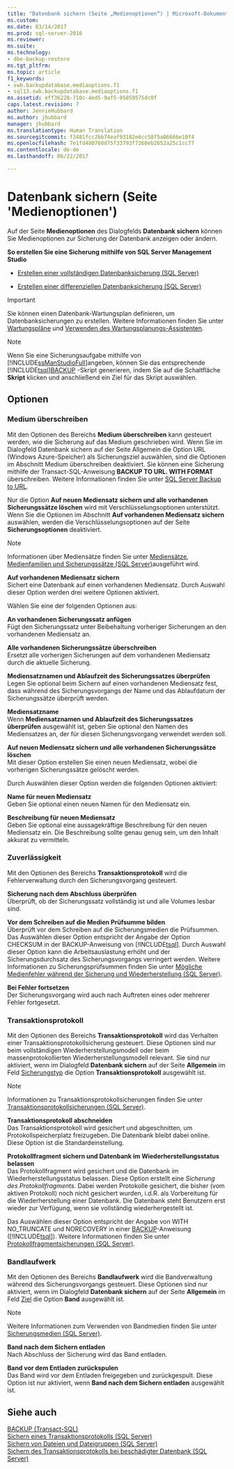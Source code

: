 ```yaml
---
title: "Datenbank sichern (Seite „Medienoptionen“) | Microsoft-Dokumentation"
ms.custom: 
ms.date: 03/14/2017
ms.prod: sql-server-2016
ms.reviewer: 
ms.suite: 
ms.technology:
- dbe-backup-restore
ms.tgt_pltfrm: 
ms.topic: article
f1_keywords:
- swb.backupdatabase.mediaoptions.f1
- sql13.swb.backupdatabase.mediaoptions.f1
ms.assetid: eff36228-710c-4ed5-9af5-95859575dc0f
caps.latest.revision: 7
author: JennieHubbard
ms.author: jhubbard
manager: jhubbard
ms.translationtype: Human Translation
ms.sourcegitcommit: f3481fcc2bb74eaf93182e6cc58f5a06666e10f4
ms.openlocfilehash: 7e1fd480768d75f33793f7260eb2652a25c1cc77
ms.contentlocale: de-de
ms.lasthandoff: 06/22/2017

---
```

# <a name="back-up-database-media-options-page"></a>Datenbank sichern (Seite 'Medienoptionen')
  Auf der Seite  **Medienoptionen** des Dialogfelds **Datenbank sichern** können Sie Medienoptionen zur Sicherung der Datenbank anzeigen oder ändern.  
  
 **So erstellen Sie eine Sicherung mithilfe von SQL Server Management Studio**  
  
-   [Erstellen einer vollständigen Datenbanksicherung &#40;SQL Server&#41;](../../relational-databases/backup-restore/create-a-full-database-backup-sql-server.md)  
  
-   [Erstellen einer differenziellen Datenbanksicherung &#40;SQL Server&#41;](../../relational-databases/backup-restore/create-a-differential-database-backup-sql-server.md)  
  
> [!IMPORTANT]  
>  Sie können einen Datenbank-Wartungsplan definieren, um Datenbanksicherungen zu erstellen. Weitere Informationen finden Sie unter [Wartungspläne](../../relational-databases/maintenance-plans/maintenance-plans.md) und [Verwenden des Wartungsplanungs-Assistenten](../../relational-databases/maintenance-plans/use-the-maintenance-plan-wizard.md).  
  
> [!NOTE]  
>  Wenn Sie eine Sicherungsaufgabe mithilfe von [!INCLUDE[ssManStudioFull](../../includes/ssmanstudiofull-md.md)]angeben, können Sie das entsprechende [!INCLUDE[tsql](../../includes/tsql-md.md)][BACKUP](../../t-sql/statements/backup-transact-sql.md) -Skript generieren, indem Sie auf die Schaltfläche **Skript** klicken und anschließend ein Ziel für das Skript auswählen.  
  
## <a name="options"></a>Optionen  
  
### <a name="overwrite-media"></a>Medium überschreiben  
 Mit den Optionen des Bereichs **Medium überschreiben** kann gesteuert werden, wie die Sicherung auf das Medium geschrieben wird. Wenn Sie im Dialogfeld Datenbank sichern auf der Seite Allgemein die Option URL (Windows Azure-Speicher) als Sicherungsziel auswählen, sind die Optionen im Abschnitt Medium überschreiben deaktiviert. Sie können eine Sicherung mithilfe der Transact-SQL-Anweisung **BACKUP TO URL. WITH FORMAT** überschreiben. Weitere Informationen finden Sie unter [SQL Server Backup to URL](../../relational-databases/backup-restore/sql-server-backup-to-url.md).  
  
 Nur die Option **Auf neuen Mediensatz sichern und alle vorhandenen Sicherungssätze löschen** wird mit Verschlüsselungsoptionen unterstützt. Wenn Sie die Optionen im Abschnitt **Auf vorhandenen Mediensatz sichern** auswählen, werden die Verschlüsselungsoptionen auf der Seite **Sicherungsoptionen** deaktiviert.  
  
> [!NOTE]  
>  Informationen über Mediensätze finden Sie unter [Mediensätze, Medienfamilien und Sicherungssätze &#40;SQL Server&#41;](../../relational-databases/backup-restore/media-sets-media-families-and-backup-sets-sql-server.md)ausgeführt wird.  
  
 **Auf vorhandenen Mediensatz sichern**  
 Sichert eine Datenbank auf einen vorhandenen Mediensatz. Durch Auswahl dieser Option werden drei weitere Optionen aktiviert.  
  
 Wählen Sie eine der folgenden Optionen aus:  
  
 **An vorhandenen Sicherungssatz anfügen**  
 Fügt den Sicherungssatz unter Beibehaltung vorheriger Sicherungen an den vorhandenen Mediensatz an.  
  
 **Alle vorhandenen Sicherungssätze überschreiben**  
 Ersetzt alle vorherigen Sicherungen auf dem vorhandenen Mediensatz durch die aktuelle Sicherung.  
  
 **Mediensatznamen und Ablaufzeit des Sicherungssatzes überprüfen**  
 Legen Sie optional beim Sichern auf einen vorhandenen Mediensatz fest, dass während des Sicherungsvorgangs der Name und das Ablaufdatum der Sicherungssätze überprüft werden.  
  
 **Mediensatzname**  
 Wenn **Mediensatznamen und Ablaufzeit des Sicherungssatzes überprüfen** ausgewählt ist, geben Sie optional den Namen des Mediensatzes an, der für diesen Sicherungsvorgang verwendet werden soll.  
  
 **Auf neuen Mediensatz sichern und alle vorhandenen Sicherungssätze löschen**  
 Mit dieser Option erstellen Sie einen neuen Mediensatz, wobei die vorherigen Sicherungssätze gelöscht werden.  
  
 Durch Auswählen dieser Option werden die folgenden Optionen aktiviert:  
  
 **Name für neuen Mediensatz**  
 Geben Sie optional einen neuen Namen für den Mediensatz ein.  
  
 **Beschreibung für neuen Mediensatz**  
 Geben Sie optional eine aussagekräftige Beschreibung für den neuen Mediensatz ein. Die Beschreibung sollte genau genug sein, um den Inhalt akkurat zu vermitteln.  
  
### <a name="reliability"></a>Zuverlässigkeit  
 Mit den Optionen des Bereichs **Transaktionsprotokoll** wird die Fehlerverwaltung durch den Sicherungsvorgang gesteuert.  
  
 **Sicherung nach dem Abschluss überprüfen**  
 Überprüft, ob der Sicherungssatz vollständig ist und alle Volumes lesbar sind.  
  
 **Vor dem Schreiben auf die Medien Prüfsumme bilden**  
 Überprüft vor dem Schreiben auf die Sicherungsmedien die Prüfsummen. Das Auswählen dieser Option entspricht der Angabe der Option CHECKSUM in der BACKUP-Anweisung von [!INCLUDE[tsql](../../includes/tsql-md.md)]. Durch Auswahl dieser Option kann die Arbeitsauslastung erhöht und der Sicherungsdurchsatz des Sicherungsvorgangs verringert werden. Weitere Informationen zu Sicherungsprüfsummen finden Sie unter [Mögliche Medienfehler während der Sicherung und Wiederherstellung &#40;SQL Server&#41;](../../relational-databases/backup-restore/possible-media-errors-during-backup-and-restore-sql-server.md).  
  
 **Bei Fehler fortsetzen**  
 Der Sicherungsvorgang wird auch nach Auftreten eines oder mehrerer Fehler fortgesetzt.  
  
### <a name="transaction-log"></a>Transaktionsprotokoll  
 Mit den Optionen des Bereichs **Transaktionsprotokoll** wird das Verhalten einer Transaktionsprotokollsicherung gesteuert. Diese Optionen sind nur beim vollständigen Wiederherstellungsmodell oder beim massenprotokollierten Wiederherstellungsmodell relevant. Sie sind nur aktiviert, wenn im Dialogfeld **Datenbank sichern** auf der Seite **Allgemein** im Feld [Sicherungstyp](../../relational-databases/backup-restore/back-up-database-general-page.md) die Option **Transaktionsprotokoll** ausgewählt ist.  
  
> [!NOTE]  
>  Informationen zu Transaktionsprotokollsicherungen finden Sie unter [Transaktionsprotokollsicherungen &#40;SQL Server&#41;](../../relational-databases/backup-restore/transaction-log-backups-sql-server.md).  
  
 **Transaktionsprotokoll abschneiden**  
 Das Transaktionsprotokoll wird gesichert und abgeschnitten, um Protokollspeicherplatz freizugeben. Die Datenbank bleibt dabei online. Diese Option ist die Standardeinstellung.  
  
 **Protokollfragment sichern und Datenbank im Wiederherstellungsstatus belassen**  
 Das Protokollfragment wird gesichert und die Datenbank im Wiederherstellungsstatus belassen. Diese Option erstellt eine *Sicherung des Protokollfragments*. Dabei werden Protokolle gesichert, die bisher (vom aktiven Protokoll) noch nicht gesichert wurden, i.d.R. als Vorbereitung für die Wiederherstellung einer Datenbank. Die Datenbank steht Benutzern erst wieder zur Verfügung, wenn sie vollständig wiederhergestellt ist.  
  
 Das Auswählen dieser Option entspricht der Angabe von WITH NO_TRUNCATE und NORECOVERY in einer [BACKUP](../../t-sql/statements/backup-transact-sql.md)-Anweisung ([!INCLUDE[tsql](../../includes/tsql-md.md)]). Weitere Informationen finden Sie unter [Protokollfragmentsicherungen &#40;SQL Server&#41;](../../relational-databases/backup-restore/tail-log-backups-sql-server.md).  
  
### <a name="tape-drive"></a>Bandlaufwerk  
 Mit den Optionen des Bereichs **Bandlaufwerk** wird die Bandverwaltung während des Sicherungsvorgangs gesteuert. Diese Optionen sind nur aktiviert, wenn im Dialogfeld **Datenbank sichern** auf der Seite **Allgemein** im Feld [Ziel](../../relational-databases/backup-restore/back-up-database-general-page.md) die Option **Band** ausgewählt ist.  
  
> [!NOTE]  
>  Weitere Informationen zum Verwenden von Bandmedien finden Sie unter [Sicherungsmedien &#40;SQL Server&#41;](../../relational-databases/backup-restore/backup-devices-sql-server.md).  
  
 **Band nach dem Sichern entladen**  
 Nach Abschluss der Sicherung wird das Band entladen.  
  
 **Band vor dem Entladen zurückspulen**  
 Das Band wird vor dem Entladen freigegeben und zurückgespult. Diese Option ist nur aktiviert, wenn **Band nach dem Sichern entladen** ausgewählt ist.  
  
## <a name="see-also"></a>Siehe auch  
 [BACKUP &#40;Transact-SQL&#41;](../../t-sql/statements/backup-transact-sql.md)   
 [Sichern eines Transaktionsprotokolls &#40;SQL Server&#41;](../../relational-databases/backup-restore/back-up-a-transaction-log-sql-server.md)   
 [Sichern von Dateien und Dateigruppen &#40;SQL Server&#41;](../../relational-databases/backup-restore/back-up-files-and-filegroups-sql-server.md)   
 [Sichern des Transaktionsprotokolls bei beschädigter Datenbank &#40;SQL Server&#41;](../../relational-databases/backup-restore/back-up-the-transaction-log-when-the-database-is-damaged-sql-server.md)  
  
  
